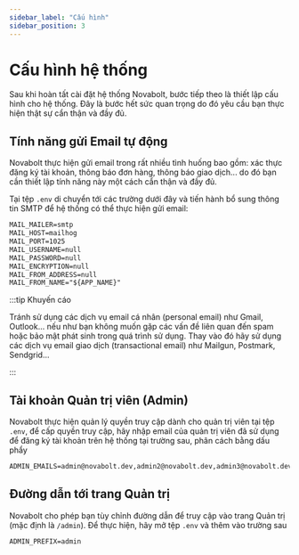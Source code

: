 ```yaml
---
sidebar_label: "Cấu hình"
sidebar_position: 3
---
```


# Cấu hình hệ thống

Sau khi hoàn tất cài đặt hệ thống Novabolt, bước tiếp theo là thiết lập cấu hình cho hệ thống. Đây là bước hết sức quan
trọng do đó yêu cầu bạn thực hiện thật sự cẩn thận và đầy đủ.

## Tính năng gửi Email tự động

Novabolt thực hiện gửi email trong rất nhiều tình huống bao gồm: xác thực đăng ký tài khoản, thông báo đơn hàng, thông
báo giao dịch... do đó bạn cần thiết lập tính năng này một cách cẩn thận và đầy đủ.

Tại tệp `.env` di chuyển tới các trường dưới đây và tiến hành bổ sung thông tin SMTP để hệ thống có thể thực hiện gửi
email:

```txt title=".env"
MAIL_MAILER=smtp
MAIL_HOST=mailhog
MAIL_PORT=1025
MAIL_USERNAME=null
MAIL_PASSWORD=null
MAIL_ENCRYPTION=null
MAIL_FROM_ADDRESS=null
MAIL_FROM_NAME="${APP_NAME}"
```

:::tip Khuyến cáo

Tránh sử dụng các dịch vụ email cá nhân (personal email) như Gmail, Outlook... nếu như bạn không muốn gặp các vấn đề
liên quan đến spam hoặc bảo mật phát sinh trong quá trình sử dụng. Thay vào đó hãy sử dụng các dịch vụ email giao dịch
(transactional email) như Mailgun, Postmark, Sendgrid...

:::

## Tài khoản Quản trị viên (Admin)

Novabolt thực hiện quản lý quyền truy cập dành cho quản trị viên tại tệp `.env`, để cấp quyền truy cập, hãy nhập email
của quản trị viên đã sử dụng để đăng ký tài khoản trên hệ thống tại trường sau, phân cách bằng dấu phẩy

```txt title=".env"
ADMIN_EMAILS=admin@novabolt.dev,admin2@novabolt.dev,admin3@novabolt.dev
```

## Đường dẫn tới trang Quản trị

Novabolt cho phép bạn tùy chỉnh đường dẫn để truy cập vào trang Quản trị (mặc định là `/admin`). Để thực hiện, hãy mở
tệp `.env` và thêm vào trường sau

```txt title=".env"
ADMIN_PREFIX=admin
```

